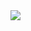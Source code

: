 <img src="https://www.mctimothyassociates.com/wp-content/uploads/2020/07/credit-risk-managment-training.jpg">
